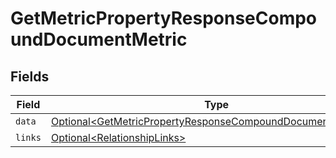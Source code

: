 # GetMetricPropertyResponseCompoundDocumentMetric


## Fields

| Field                                                                                                                                        | Type                                                                                                                                         | Required                                                                                                                                     | Description                                                                                                                                  |
| -------------------------------------------------------------------------------------------------------------------------------------------- | -------------------------------------------------------------------------------------------------------------------------------------------- | -------------------------------------------------------------------------------------------------------------------------------------------- | -------------------------------------------------------------------------------------------------------------------------------------------- |
| `data`                                                                                                                                       | [Optional\<GetMetricPropertyResponseCompoundDocumentDataData>](../../models/components/GetMetricPropertyResponseCompoundDocumentDataData.md) | :heavy_minus_sign:                                                                                                                           | N/A                                                                                                                                          |
| `links`                                                                                                                                      | [Optional\<RelationshipLinks>](../../models/components/RelationshipLinks.md)                                                                 | :heavy_minus_sign:                                                                                                                           | N/A                                                                                                                                          |